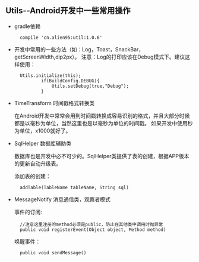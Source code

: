 ## Utils--Android开发中一些常用操作

- gradle依赖

        compile 'cn.alien95:util:1.0.6'

- 开发中常用的一些方法（如：Log，Toast，SnackBar，getScreenWidth,dip2px）。
  注意：Log的打印应该在Debug模式下。建议这样使用：   

        Utils.initialize(this);
                if(BuildConfig.DEBUG){
                    Utils.setDebug(true,"Debug");
                }

- TimeTransform 时间戳格式转换类  

  在Android开发中常常会用到时间戳转换成容易识别的格式，并且大部分时候都是以毫秒为单位，当然这里也是以毫秒为单位的时间戳。 
  如果开发中使用秒为单位，x1000就好了。  

- SqlHelper 数据库辅助类  

  数据库也是开发中必不可少的。SqlHelper类提供了表的创建，根据APP版本的更新自动升级表。  

  添加表的创建：   
        
        addTable(TableName tableName, String sql) 


- MessageNotify 消息通信类，观察者模式  

  事件的订阅:  

        //注意这里注册的method必须是public，防止在其他类中调用时抛异常
        public void registerEvent(Object object, Method method)

  唤醒事件：  

        public void sendMessage() 
